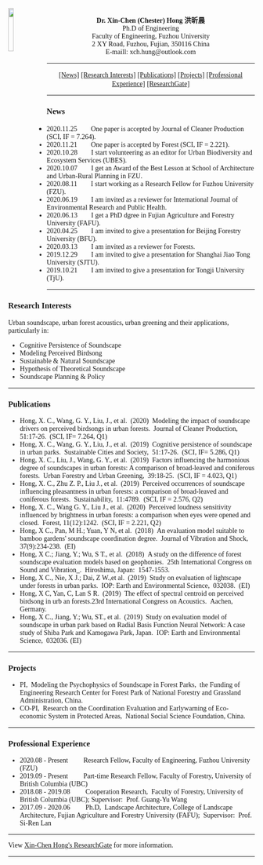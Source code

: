 
<img src="https://user-images.githubusercontent.com/39942434/86921593-f5e89080-c15d-11ea-974a-e4bb09b10e0e.png" align="left" width="15%" height="15%">

<p align="center">
        <b><font face="Time New Roman" >  Dr. Xin-Chen (Chester) Hong  洪昕晨  </font></b>
        <br>
        <font face="Time New Roman" >Ph.D of Engineering</font>
        <br>
        <font face="Time New Roman" >Faculty of Engineering, Fuzhou University</font>
        <br>
        <font face="Time New Roman" >2 XY Road, Fuzhou, Fujian, 350116 China</font>
        <br>
        <font face="Time New Roman" > E-maill: xch.hung@outlook.com</font>
 </p>
 
  ****
 
<p align="center">
 <a href="###News"><font face="Time New Roman" >[News]</font></a>
 <a href="###Research interests"><font face="Time New Roman" >[Research Interests]</font></a>
  <a href="###Publications"><font face="Time New Roman" >[Publications]</font></a>
    <a href="###Projects"><font face="Time New Roman" >[Projects]</font></a>
    <a href="###Professional experience"><font face="Time New Roman" >[Professional Experience]</font></a>
   <a href="https://www.researchgate.net/profile/Xin_Chen_Hong"><font face="Time New Roman" >[ResearchGate]</font></a>
       </p>    
       
       
    
 ****


### <font face="Time New Roman" >News</font>
- <font face="Time New Roman" >2020.11.25&emsp;&emsp;One paper is accepted by Journal of Cleaner Production (SCI, IF = 7.264).
- <font face="Time New Roman" >2020.11.21&emsp;&emsp;One paper is accepted by Forest (SCI, IF = 2.221).
- <font face="Time New Roman" >2020.10.28&emsp;&emsp;I start volunteering as an editor for Urban Biodiversity and Ecosystem Services (UBES).
- <font face="Time New Roman" >2020.10.07&emsp;&emsp;I get an Award of the Best Lesson at School of Architecture and Urban-Rural Planning in FZU.
- <font face="Time New Roman" >2020.08.11&emsp;&emsp;I start working as a Research Fellow for Fuzhou University (FZU).
- <font face="Time New Roman" >2020.06.19&emsp;&emsp;I am invited as a reviewer for International Journal of Environmental Research and Public Health.</font>
- <font face="Time New Roman" >2020.06.13&emsp;&emsp;I get a PhD dgree in Fujian Agriculture and Forestry University (FAFU). </font>
- <font face="Time New Roman" >2020.04.25&emsp;&emsp;I am invited to give a presentation for Beijing Forestry University (BFU).</font>
- <font face="Time New Roman" >2020.03.13&emsp;&emsp;I am invited as a reviewer for Forests.
- <font face="Time New Roman" >2019.12.29&emsp;&emsp;I am invited to give a presentation for Shanghai Jiao Tong University (SJTU). </font>
- <font face="Time New Roman" >2019.10.21&emsp;&emsp;I am invited to give a presentation for Tongji University (TjU). </font>

****

### <font face="Time New Roman" >Research Interests</font>
<font face="Time New Roman" >Urban soundscape, urban forest acoustics, urban greening and their applications, particularly in:</font> 
- <font face="Time New Roman" >Cognitive Persistence of Soundscape</font>
- <font face="Time New Roman" >Modeling Perceived Birdsong</font>
- <font face="Time New Roman" >Sustainable & Natural Soundscape</font>
- <font face="Time New Roman" >Hypothesis of Theoretical Soundscape</font>
- <font face="Time New Roman" >Soundscape Planning & Policy</font>


****

### <font face="Time New Roman" >Publications</font>
- <font face="Time New Roman" >Hong, X. C., Wang, G. Y., Liu, J., et al. (2020) Modeling the impact of soundscape drivers on perceived birdsongs in urban forests. Journal of Cleaner Production, 51:17-26. (SCI, IF= 7.264, Q1)</font>
- <font face="Time New Roman" >Hong, X. C., Wang, G. Y., Liu, J., et al. (2019) Cognitive persistence of soundscape in urban parks. Sustainable Cities and Society, 51:17-26. (SCI, IF= 5.286, Q1)</font>
- <font face="Time New Roman" >Hong, X. C., Liu, J., Wang, G. Y., et al. (2019) Factors influencing the harmonious degree of soundscapes in urban forests: A comparison of broad-leaved and coniferous forests. Urban Forestry and Urban Greening, 39:18-25. (SCI, IF = 4.023, Q1)</font>
- <font face="Time New Roman" >Hong, X. C., Zhu Z. P., Liu J., et al. (2019) Perceived occurrences of soundscape influencing pleasantness in urban forests: a comparison of broad-leaved and coniferous forests. Sustainability, 11:4789. (SCI, IF = 2.576, Q2)</font>
- <font face="Time New Roman" >Hong, X. C., Wang G. Y., Liu J., et al. (2020) Perceived loudness sensitivity influenced by brightness in urban forests: a comparison when eyes were opened and closed. Forest, 11(12):1242. (SCI, IF = 2.221, Q2)</font>
- <font face="Time New Roman" >Hong, X C., Pan, M H.; Yuan, Y N, et al. (2018) An evaluation model suitable to bamboo gardens' soundscape coordination degree. Journal of Vibration and Shock, 37(9):234-238. (EI)</font>
- <font face="Time New Roman" >Hong, X C.; Jiang, Y.; Wu, S T., et al. (2018) A study on the difference of forest soundscape evaluation models based on geophonies. 25th International Congress on Sound and Vibration_. Hiroshima, Japan: 1547-1553. </font>
- <font face="Time New Roman" >Hong, X C., Nie, X J.; Dai, Z W.,et al. (2019) Study on evaluation of lightscape under forests in urban parks. IOP: Earth and Environmental Science, 032038. (EI)</font>
- <font face="Time New Roman" >Hong, X C, Yan, C, Lan S R. (2019) The effect of spectral centroid on perceived birdsong in urb an forests.23rd International Congress on Acoustics. Aachen, Germany. </font>
- <font face="Time New Roman" >Hong, X C., Jiang, Y.; Wu, ST., et al. (2019) Study on evaluation model of soundscape in urban park based on Radial Basis Function Neural Network: A case study of Shiba Park and Kamogawa Park, Japan. IOP: Earth and Environmental Science, 032036. (EI)</font>

****

### <font face="Time New Roman" >Projects</font>
- <font face="Time New Roman" >PI, Modeling the Psychophysics of Soundscape in Forest Parks, the Funding of Engineering Research Center for Forest Park of National Forestry and Grassland Administration, China.</font>
- <font face="Time New Roman" >CO-PI, Research on the Coordination Evaluation and Earlywarning of Eco-economic System in Protected Areas, National Social Science Foundation, China.</font>

****

### <font face="Time New Roman" >Professional Experience</font>
- <font face="Time New Roman" >2020.08 - Present &emsp;&emsp;Research Fellow, Faculty of Engineering, Fuzhou University (FZU)</font>
- <font face="Time New Roman" >2019.09 - Present &emsp;&emsp;Part-time Research Fellow, Faculty of Forestry, University of British Columbia (UBC)</font>
- <font face="Time New Roman" >2018.08 - 2019.08 &emsp;&emsp;Cooperation Research, Faculty of Forestry, University of British Columbia (UBC); Supervisor: Prof. Guang-Yu Wang</font>
- <font face="Time New Roman" >2017.09 - 2020.06 &emsp;&emsp;Ph.D, Landscape Architecture, College of Landscape Architecture, Fujian Agriculture and Forestry University (FAFU); Supervisor: Prof. Si-Ren Lan</font>

****

<font face="Time New Roman" >View  <a href="https://www.researchgate.net/profile/Xin_Chen_Hong">Xin-Chen Hong's ResearchGate</a> for more information. </font>

****
